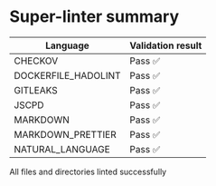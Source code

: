 # Super-linter summary

| Language            | Validation result |
| ------------------- | ----------------- |
| CHECKOV             | Pass ✅           |
| DOCKERFILE_HADOLINT | Pass ✅           |
| GITLEAKS            | Pass ✅           |
| JSCPD               | Pass ✅           |
| MARKDOWN            | Pass ✅           |
| MARKDOWN_PRETTIER   | Pass ✅           |
| NATURAL_LANGUAGE    | Pass ✅           |

All files and directories linted successfully
